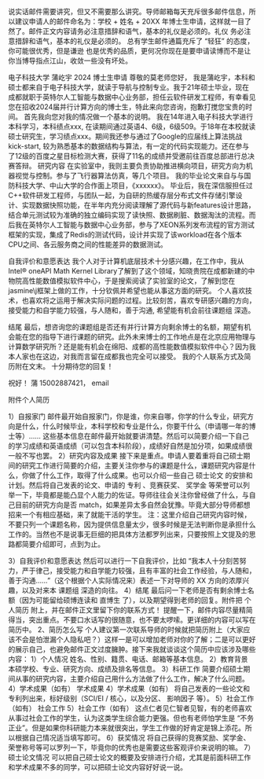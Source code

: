说实话邮件需要讲究，但又不需要那么讲究。导师邮箱每天充斥很多邮件信息，所以建议申请人的邮件命名为：学校 + 姓名 + 20XX 年博士生申请，这样就一目了然了。邮件正文内容请务必注意措辞和语气，基本的礼仪是必须的。礼仪
务必注意措辞和语气，基本的礼仪是必须的。
总有学生邮件通篇充斥了 “轻狂” 的态度，你可能很优秀，但是谦逊
也是优秀的品质，更何况你现在是要申请读博而不是让你当博导指点江山，收敛一些没有坏处。

电子科技大学 蒲屹宇 2024 博士生申请
尊敬的莫老师您好，
我是蒲屹宇，本科和硕士都来自于电子科技大学，就读于导航与控制专业。我于21年硕士毕业，现在成都就职于英特尔人工智能与数据中心业务部，担任云软件研发工程师，有幸看见您在招收2024届并行计算方向的博士生，特此来向您咨询，抱歉打搅您宝贵的时间。
首先我向您对我的情况做一个基本的说明。
我在14年进入电子科技大学进行本科学习，本科绩点xxx, 在读期间通过英语4、6级，6级509。于18年在本校就读硕士研究生，学习绩点xxx。期间我还参与通过了Google的应届线上算法挑战kick-start, 较为熟悉基本的数据结构与算法，有一定的代码实现能力。还在参与了12级的百度之星目标检测大赛，获得了11名的成绩并受邀前往百度总部进行总决赛答辩。
研究内容
在实验室中，我则主要负责协助推进横向项目，研究方向为机器视觉与控制。参与了飞行器算法仿真，等几个项目。
我的毕业论文来自与与国防科技大学、中山大学的合作面上项目，《xxxxxx》。
毕业后，我在深信服担任过C++软件研发工程师，与团队一起，为自研的热缓存层分布式文件存储引擎设计、实现数据快照功能，在半年内充分阅读理解了源代码与新features设计思路，结合单元测试较为准确的独立编码实现了读快照、数据刷脏、数据淘汰的流程。而后我在英特尔人工智能与数据中心业务部，参与了XEON系列发布流程的官方测试框架的实现，集成了Redis的测试代码，设计并实现了该workload在各个版本CPU之间、各云服务商之间的性能差异的数据测试。


自我评价和意愿表达
我个人对于计算机底层技术十分感兴趣，在工作中，我从Intel® oneAPI Math Kernel Library了解到了这个领域，知晓贵院在成都新建的中物院高性能数值模拟软件中心，于是搜索阅读了实验室的论文，了解到您在jasmine\j框架上做的工作，十分钦佩并希望也能从事这方面的研究。
个人喜欢技术，也喜欢将之运用于解决实际问题的过程。比较刻苦，喜欢专研感兴趣的方向，接受能力和自学能力较强，与人随和，善于沟通, 希望能有机会前往课题组
深造。

结尾
最后，想咨询您的课题组是否还有并行计算方向剩余博士的名额，期望有机会能在您的指导下进行课题的研究。此外未来博士的工作地点是在北京应用物理与计算数学研究所？还是能有机会在绵阳、成都的高性能数值模拟软件中心？因为我本人家也在这边，对我而言留在成都我也完全可以接受。
我的个人联系方式及简历附在文末。
十分期待您的回复！

祝好！
蒲
15002887421， email

附件个人简历

1）自报家门
邮件最开始自报家门，你是谁，你来自哪，你学的什么专业，研究方向是什么，什么时候毕业，本科学校和专业是什么，你要干什么（申请哪一年的博士等）…… 这些基本信息在邮件最开始就要讲清楚。然后可以简要介绍一下自己的学习成绩和英语成绩（可以包含本科阶段），成绩好自然是加分项，如果成绩很一般不写也罢。
2）研究内容及成果
接下来是重点。申请人要着重将自己硕士期间的研究工作进行简要的介绍，主要关注你参与的课题是什么，课题研究内容是什么，你做了什么工作，取得了什么成果。也可以介绍一些自己
硕士论文
的安排和计划。然后将自己发表的论文、申请的
专利
、竞赛获奖、
奖学金
等荣誉可以列举一下，毕竟都是能凸显个人能力的佐证。导师往往会关注你曾经做了什么，与自己目前的研究方向是否 match，如果差异太多自然会犹豫。毕竟大部分导师都想招来一个有相应基础，来了就能干活的学生。
注：这里介绍自己研究内容时候，不要只列一个课题名称，因为提供信息量太少，很多时候是无法判断你是承担什么工作的。当然也不是说事无巨细的把具体方法都罗列出来，只要按照上文提及的思路都简要介绍即可，点到为止。

3）自我评价和意愿表达
然后可以进行一下自我评价，比如 “我本人十分刻苦努力，严于律己，接受能力和自学能力较强，且有丰富的社会工作经验，与人随和，善于沟通……”（这个根据个人实际情况来）表述一下对导师的 XX 方向的浓厚兴趣，以及对来本
课题组
深造的向往。
4）结尾
最后问一下老师是否有剩余博士名额（因为可能留给硕博连读和
直博生
了），以及期望得到老师的回复。附件把
个人简历
附上，并在邮件正文里留下你的联系方式！
提醒一下，邮件内容尽量精简得当，突出重点。不要口水话写的很随意，也不要太啰嗦。更详细的内容可以写在简历中。
2、简历怎么写
个人建议第一次联系导师的时候就把简历附上（大家应该不会是怕泄漏个人隐私吧？）这样一是可以增加老师对你的了解；二是可以更好的展示自己，也避免邮件正文过度臃肿。接下来我就谈谈这个简历中应该涉及哪些内容：
1）个人情况
姓名、性别、籍贯、电话、邮箱等基本信息。
2）教育背景
本硕学校、专业、研究方向、成绩及排名等信息。
3）科研工作
简要介绍硕士期间从事的研究内容，主要介绍自己用什么方法做了什么工作，解决了什么问题。
4）学术成果（如有）
学术成果
4）学术成果（如有）
将自己发表的一些论文和专利列出来，标好级别（SCI/EI / 核心，以及分区、
影响因子
等）。
5）社会工作（如有）
社会工作
5）社会工作（如有）
这点仁者见仁智者见智，有的老师喜欢从事过社会工作的学生，认为这类学生综合能力更强。但也有老师怕学生是 “不务正业”。但是如果你科研能力本来就很突出，学生工作做的好肯定是锦上添花。所以根据自己情况适当填写即可。
6）获奖情况
将自己获得的竞赛奖励、奖学金、荣誉称号等可以罗列一下，毕竟你的优秀也是需要这些客观评价来说明的嘛。
7）硕士论文情况
可以把自己硕士论文的概要及安排进行介绍，尤其是前面科研工作和学术成果不多的同学，可以把硕士论文内容好好说一说。
